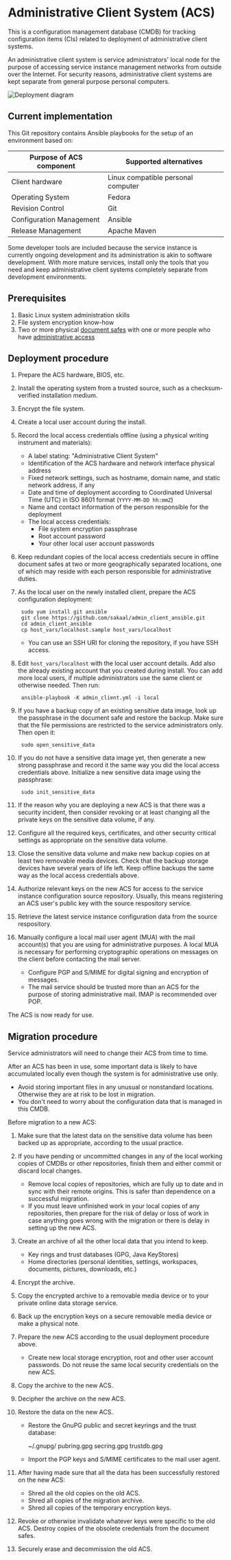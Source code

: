 <!--- file: README.md -->

# Administrative Client System (ACS)

This is a configuration management database (CMDB)
for tracking configuration items (CIs) related to
deployment of administrative client systems.

An administrative client system is service administrators' local node
for the purpose of accessing service instance management networks
from outside over the Internet.
For security reasons, administrative client systems
are kept separate from general purpose personal computers.

![Deployment diagram](admin_client_deployment.png "Deployment diagram")

## Current implementation

This Git repository contains Ansible playbooks for
the setup of an environment based on:

Purpose of ACS component           | Supported alternatives
---------------------------------- | ----------------------------------
Client hardware                    | Linux compatible personal computer
Operating System                   | Fedora
Revision Control                   | Git
Configuration Management           | Ansible
Release Management                 | Apache Maven

Some developer tools are included because the service instance is currently
ongoing development and its administration is akin to software development.
With more mature services, install only the tools that you need and
keep administrative client systems completely separate from development environments.

## Prerequisites

1. Basic Linux system administration skills
1. File system encryption know-how
1. Two or more physical
   [document safes](https://github.com/sakaal/service_platform_ansible/wiki/Document-safe)
   with one or more people who have
   [administrative access](https://github.com/sakaal/service_platform_ansible/wiki/Administrative-access-plan)

## Deployment procedure

1. Prepare the ACS hardware, BIOS, etc.

1. Install the operating system from a trusted source,
   such as a checksum-verified installation medium.

1. Encrypt the file system.

1. Create a local user account during the install.

1. Record the local access credentials offline
   (using a physical writing instrument and materials):
   - A label stating: "Administrative Client System"
   - Identification of the ACS hardware and network interface physical address
   - Fixed network settings, such as hostname, domain name,
     and static network address, if any
   - Date and time of deployment
     according to Coordinated Universal Time (UTC)
     in ISO 8601 format (`YYYY-MM-DD hh:mmZ`)
   - Name and contact information of the person responsible for the deployment
   - The local access credentials:
      - File system encryption passphrase
      - Root account password
      - Your other local user account passwords

1. Keep redundant copies of the local access credentials secure in offline document safes
   at two or more geographically separated locations,
   one of which may reside with each person responsible for administrative duties.

1. As the local user on the newly installed client,
   prepare the ACS configuration deployment:

        sudo yum install git ansible
        git clone https://github.com/sakaal/admin_client_ansible.git
        cd admin_client_ansible
        cp host_vars/localhost.sample host_vars/localhost
   - You can use an SSH URI for cloning the repository, if you have SSH access.

1. Edit `host_vars/localhost` with the local user account details.
   Add also the already existing account that you created during install.
   You can add more local users, if multiple administrators use the same client
   or otherwise needed. Then run:

        ansible-playbook -K admin_client.yml -i local

1. If you have a backup copy of an existing sensitive data image,
   look up the passphrase in the document safe and restore the backup.
   Make sure that the file permissions are restricted
   to the service administrators only. Then open it:

        sudo open_sensitive_data

1. If you do not have a sensitive data image yet,
   then generate a new strong passphrase and record it
   the same way you did the local access credentials above.
   Initialize a new sensitive data image using the passphrase:

        sudo init_sensitive_data

1. If the reason why you are deploying a new ACS is that there was a
   security incident, then consider revoking or at least changing all
   the private keys on the sensitive data volume, if any.

1. Configure all the required keys, certificates, and other security
   critical settings as appropriate on the sensitive data volume.

1. Close the sensitive data volume and make new backup copies
   on at least two removable media devices. Check that the backup
   storage devices have several years of life left. Keep offline
   backups the same way as the local access credentials above.

1. Authorize relevant keys on the new ACS
   for access to the service instance configuration source repository.
   Usually, this means registering an ACS user's public key with
   the source respository service.

1. Retrieve the latest service instance configuration data from the
   source respository.

1. Manually configure a local mail user agent (MUA) with the mail account(s)
   that you are using for administrative purposes. A local MUA is necessary for
   performing cryptographic operations on messages on the client before
   contacting the mail server.
   - Configure PGP and S/MIME for digital signing and encryption of messages.
   - The mail service should be trusted more than an ACS for the purpose of
     storing administrative mail. IMAP is recommended over POP.

The ACS is now ready for use.

## Migration procedure

Service administrators will need to change their ACS from time to time.

After an ACS has been in use, some important data is likely to
have accumulated locally even though the system is for administrative use only.
- Avoid storing important files in any unusual or nonstandard
  locations. Otherwise they are at risk to be lost in migration.
- You don't need to worry about the configuration data that is
  managed in this CMDB.

Before migration to a new ACS:

1. Make sure that the latest data on the sensitive data volume has been
   backed up as appropriate, according to the usual practice.

1. If you have pending or uncommitted changes in any of the local working copies
   of CMDBs or other repositories, finish them and either commit or discard
   local changes.
   - Remove local copies of repositories, which are fully up to date and in sync
     with their remote origins. This is safer than dependence on a successful
     migration.
   - If you must leave unfinished work in your local copies of any repositories,
     then prepare for the risk of delay or loss of work in case anything goes
     wrong with the migration or there is delay in setting up the new ACS.

1. Create an archive of all the other local data that you intend to keep.
   - Key rings and trust databases (GPG, Java KeyStores)
   - Home directories (personal identities, settings, workspaces, documents,
     pictures, downloads, etc.)

1. Encrypt the archive.

1. Copy the encrypted archive to a removable media device or to your private
   online data storage service.

1. Back up the encryption keys on a secure removable media device
   or make a physical note.

1. Prepare the new ACS according to the usual deployment procedure above.
   - Create new local storage encryption, root and other user account passwords.
     Do not reuse the same local security credentials on the new ACS.

1. Copy the archive to the new ACS.

1. Decipher the archive on the new ACS.

1. Restore the data on the new ACS.
   - Restore the GnuPG public and secret keyrings and the trust database:

        ~/.gnupg/
        pubring.gpg
        secring.gpg
        trustdb.gpg

   - Import the PGP keys and S/MIME certificates to the mail user agent.

1. After having made sure that all the data has been successfully restored
   on the new ACS:
   - Shred all the old copies on the old ACS.
   - Shred all copies of the migration archive.
   - Shred all copies of the temporary encryption keys.

1. Revoke or otherwise invalidate whatever keys were specific to the old ACS.
   Destroy copies of the obsolete credentials from the document safes.

1. Securely erase and decommission the old ACS.
